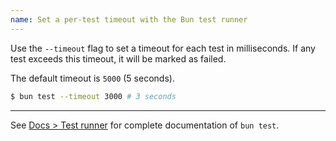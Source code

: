 ```yaml
---
name: Set a per-test timeout with the Bun test runner
---
```


Use the `--timeout` flag to set a timeout for each test in milliseconds. If any test exceeds this timeout, it will be marked as failed.

The default timeout is `5000` (5 seconds).

```sh
$ bun test --timeout 3000 # 3 seconds
```

---

See [Docs > Test runner](https://bun.sh/docs/cli/test) for complete documentation of `bun test`.
